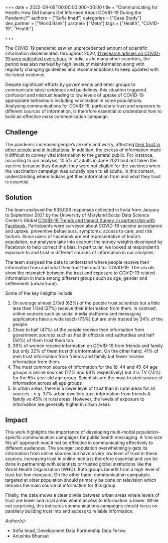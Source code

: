 +++
date = 2022-09-09T00:00:00.000+00:00
title = "Communicating for Health: How Did Indians Get Informed About COVID-19 During the Pandemic?"
authors = ["Sofia Imad"]
categories = ["Case Study"]
dev_partner = ["World Bank"]
partner= ["Meta"]
tags = ["Health", "COVID-19", "Health"]

+++

The COVID-19 pandemic saw an unprecedented amount of scientific information disseminated: throughout 2020, [11 research articles on COVID-19 were published every hour.](https://pudding.cool/2021/03/covid-science/) In India, as in many other countries, the period was also marked by high levels of misinformation along with regularly changing guidelines and recommendations to keep updated with the latest evidence.

Despite significant efforts by governments and other groups to communicate latest evidence and guidelines, this situation triggered confusion and mistrust leading to low levels of uptake of COVID-19 appropriate behaviours including vaccination in some populations. Analysing communications for COVID-19, particularly trust and exposure to different sources of information, is therefore essential to understand how to build an effective mass communication campaign.


## Challenge

The pandemic increased people’s anxiety and worry, affecting [their trust in other people and in institutions.](https://www.oecd.org/coronavirus/policy-responses/covid-19-protecting-people-and-societies-e5c9de1a/) In addition, the excess of information made it difficult to convey vital information to the general public. For instance, according to our analysis, 10.5% of adults in June 2021 had not taken the vaccine because they thought they were not eligible for the vaccines when the vaccination campaign was actually open to all adults. In this context, understanding where Indians get their information from and what they trust is essential.

## Solution

The team analysed the 636,006 responses collected in India from January to September 2021 by the University of Maryland Social Data Science Center’s Global [COVID-19 Trends and Impact Survey, in partnership with Facebook.](https://dataforgood.facebook.com/dfg/tools/covid-19-trends-and-impact-survey) Participants were surveyed about COVID-19 vaccine acceptance and uptake, preventive behaviours, symptoms, access to care, and risk factors. Since users of Facebook are not representative of India's population, our analyses take into account the survey weights developed by Facebook to help correct this bias. In particular, we looked at respondent’s exposure to and trust in different sources of information in our analyses.

<div class="flourish-embed" data-src="story/1559458"><script src="https://public.flourish.studio/resources/embed.js"></script></div>

The team analysed the data to understand where people receive their information from and what they trust the most for COVID-19. The visuals show the mismatch between the trust and exposure to COVID-19 related information in India among different groups such as age, gender and settlements (urban/rural).

Some of the key insights include
1.	On average almost 2/3rd (62%) of the people trust scientists but a little less than 1/3rd (27%) receive their information from them. In contrast, online sources such as social media platforms and messaging applications have a wide reach (73%) but are only trusted by 24% of the people.
2.	Close to half (47%) of the people receive their information from government sources such as health officials and authorities and half (50%) of them trust them too.
3.	39% of women receive information on COVID-19 from friends and family but only 32% of them trust this information. On the other hand, 41% of men trust information from friends and family but fewer receive information from them.
4.	The most common source of information for the 18-44 and 45-64 age groups is online sources (77% and 68% respectively) but it is TV (74%) for the 65+ year old age group. Scientists are the most trusted source of information across all age groups
5.	In urban areas, there is a lower level of trust than in rural areas for all sources - e.g. 37% urban dwellers trust information from friends & family vs 45% in rural areas. However, the levels of exposure to information are generally higher in urban areas.


## Impact

This work highlights the importance of developing multi-modal population-specific communication campaigns for public health messaging. A ‘one size fits all’ approach would not be effective in communicating effectively to different audiences. The younger population overwhelmingly gets its information from online sources but have a very low level of trust in these sources. Increasing trust in online media is therefore essential and can be done in partnership with scientists or trusted global institutions like the World Health Organization (WHO). Both groups benefit from a high level of trust but low exposure. On the other hand, communication campaigns targeted at older population should primarily be done on television which remains the main source of information for this group.

Finally, the data shows a clear divide between urban areas where levels of trust are lower and rural areas where access to information is lower. While not surprising, this indicates communications campaigns should focus on parallelly building trust into and access to reliable information.

_Author(s):_

* Sofia Imad, Development Data Partnership Data Fellow
* Anushka Bhansali  
